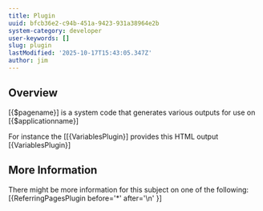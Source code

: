 ```yaml
---
title: Plugin
uuid: bfcb36e2-c94b-451a-9423-931a38964e2b
system-category: developer
user-keywords: []
slug: plugin
lastModified: '2025-10-17T15:43:05.347Z'
author: jim
---
```

## Overview
[{$pagename}] is a system code that generates various outputs for use on [{$applicationname}]

For instance the [[{VariablesPlugin}] provides this HTML output
[{VariablesPlugin}]


## More Information
There might be more information for this subject on one of the following:
[{ReferringPagesPlugin before='*' after='\n' }]
